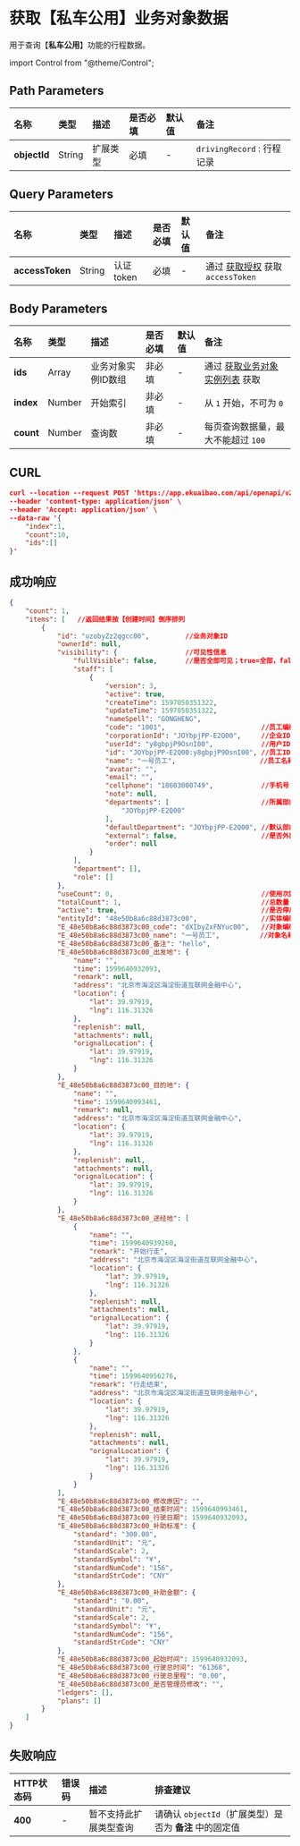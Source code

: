 # 获取【私车公用】业务对象数据
用于查询【**私车公用**】功能的行程数据。

import Control from "@theme/Control";

<Control
method="POST"
url="/api/openapi/v2/extension/PRIVATE_CAR/object/`objectId`/search"
/>

## Path Parameters

| 名称 | 类型 | 描述 | 是否必填 | 默认值 | 备注 |
| :--- | :--- | :--- | :--- |:--- | :--- |
| **objectId** | String | 扩展类型 | 必填 | - | `drivingRecord` : 行程记录 |

## Query Parameters

| 名称 | 类型 | 描述 | 是否必填 | 默认值 | 备注 |
| :--- | :--- | :--- | :--- |:--- | :--- |
| **accessToken** | String | 认证token | 必填 | - | 通过 [获取授权](/docs/open-api/getting-started/auth) 获取 `accessToken` |

## Body Parameters

| 名称 | 类型 | 描述 | 是否必填 | 默认值 | 备注 |
| :--- | :--- | :--- | :--- |:--- | :--- |
| **ids**   | Array  | 业务对象实例ID数组 | 非必填 | - | 通过 [获取业务对象实例列表](/docs/open-api/datalink/get-entity-info) 获取 |
| **index** | Number |  开始索引           | 非必填 | - | 从 `1` 开始，不可为 `0` |
| **count** | Number |  查询数             | 非必填 | - | 每页查询数据量，最大不能超过 `100` |

## CURL
```json
curl --location --request POST 'https://app.ekuaibao.com/api/openapi/v2/extension/PRIVATE_CAR/object/drivingRecord/search?accessToken=Ts0byCA-_A4M00' \
--header 'content-type: application/json' \
--header 'Accept: application/json' \
--data-raw '{
    "index":1,
    "count":10,
    "ids":[]
}'
```

## 成功响应
```json
{
    "count": 1,
    "items": [   //返回结果按【创建时间】倒序排列
        {
            "id": "uzobyZz2qgcc00",         //业务对象ID
            "ownerId": null,
            "visibility": {                 //可见性信息
                "fullVisible": false,       //是否全部可见；true=全部，false=部分人员
                "staff": [
                    {
                        "version": 3,
                        "active": true,
                        "createTime": 1597050351322,
                        "updateTime": 1597050351322,
                        "nameSpell": "GONGHENG",
                        "code": "1001",                        //员工编码
                        "corporationId": "JOYbpjPP-E2Q00",     //企业ID
                        "userId": "y8gbpjP9OsnI00",            //用户ID
                        "id": "JOYbpjPP-E2Q00:y8gbpjP9OsnI00", //员工ID
                        "name": "一号员工",                     //员工名称
                        "avatar": "",
                        "email": "",
                        "cellphone": "18603000749",            //手机号
                        "note": null,
                        "departments": [                       //所属部门
                            "JOYbpjPP-E2Q00"
                        ],
                        "defaultDepartment": "JOYbpjPP-E2Q00", //默认部门
                        "external": false,                     //是否外部人员
                        "order": null
                    }
                ],
                "department": [],
                "role": []
            },
            "useCount": 0,                                     //使用次数
            "totalCount": 1,                                   //总数量
            "active": true,                                    //是否停用
            "entityId": "48e50b8a6c88d3873c00",                //实体编码
            "E_48e50b8a6c88d3873c00_code": "dXIbyZxFNYuc00",   //对象编码
            "E_48e50b8a6c88d3873c00_name": "一号员工",          //对象名称
            "E_48e50b8a6c88d3873c00_备注": "hello",
            "E_48e50b8a6c88d3873c00_出发地": {
                "name": "",
                "time": 1599640932093,
                "remark": null,
                "address": "北京市海淀区海淀街道互联网金融中心",
                "location": {
                    "lat": 39.97919,
                    "lng": 116.31326
                },
                "replenish": null,
                "attachments": null,
                "orignalLocation": {
                    "lat": 39.97919,
                    "lng": 116.31326
                }
            },
            "E_48e50b8a6c88d3873c00_目的地": {
                "name": "",
                "time": 1599640993461,
                "remark": null,
                "address": "北京市海淀区海淀街道互联网金融中心",
                "location": {
                    "lat": 39.97919,
                    "lng": 116.31326
                },
                "replenish": null,
                "attachments": null,
                "orignalLocation": {
                    "lat": 39.97919,
                    "lng": 116.31326
                }
            },
            "E_48e50b8a6c88d3873c00_途经地": [
                {
                    "name": "",
                    "time": 1599640939260,
                    "remark": "开始行走",
                    "address": "北京市海淀区海淀街道互联网金融中心",
                    "location": {
                        "lat": 39.97919,
                        "lng": 116.31326
                    },
                    "replenish": null,
                    "attachments": null,
                    "orignalLocation": {
                        "lat": 39.97919,
                        "lng": 116.31326
                    }
                },
                {
                    "name": "",
                    "time": 1599640956276,
                    "remark": "行走结束",
                    "address": "北京市海淀区海淀街道互联网金融中心",
                    "location": {
                        "lat": 39.97919,
                        "lng": 116.31326
                    },
                    "replenish": null,
                    "attachments": null,
                    "orignalLocation": {
                        "lat": 39.97919,
                        "lng": 116.31326
                    }
                }
            ],
            "E_48e50b8a6c88d3873c00_修改原因": "",
            "E_48e50b8a6c88d3873c00_结束时间": 1599640993461,
            "E_48e50b8a6c88d3873c00_行驶日期": 1599640932093,
            "E_48e50b8a6c88d3873c00_补助标准": {
                "standard": "300.00",
                "standardUnit": "元",
                "standardScale": 2,
                "standardSymbol": "¥",
                "standardNumCode": "156",
                "standardStrCode": "CNY"
            },
            "E_48e50b8a6c88d3873c00_补助金额": {
                "standard": "0.00",
                "standardUnit": "元",
                "standardScale": 2,
                "standardSymbol": "¥",
                "standardNumCode": "156",
                "standardStrCode": "CNY"
            },
            "E_48e50b8a6c88d3873c00_起始时间": 1599640932093,
            "E_48e50b8a6c88d3873c00_行驶总时间": "61368",
            "E_48e50b8a6c88d3873c00_行驶总里程": "0.00",
            "E_48e50b8a6c88d3873c00_是否管理员修改": "",
            "ledgers": [],
            "plans": []
        }
    ]
}
```

## 失败响应

| HTTP状态码 | 错误码 | 描述 | 排查建议 |
| :--- | :--- | :--- | :--- |
| **400** | - | 暂不支持此扩展类型查询 | 请确认 `objectId`（扩展类型）是否为 **备注** 中的固定值 | 